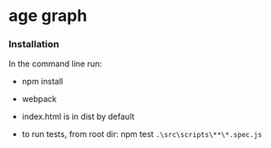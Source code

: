 # age graph


### Installation

In the command line run:

- npm install
- webpack

- index.html is in dist by default

- to run tests, from root dir: npm test ``.\src\scripts\**\*.spec.js``

